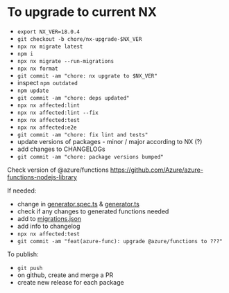 # To upgrade to current NX

- `export NX_VER=18.0.4`
- `git checkout -b chore/nx-upgrade-$NX_VER`
- `npx nx migrate latest`
- `npm i`
- `npx nx migrate --run-migrations`
- `npx nx format`
- `git commit -am "chore: nx upgrate to $NX_VER"`
- inspect `npm outdated`
- `npm update`
- `git commit -am "chore: deps updated"`
- `npx nx affected:lint`
- `npx nx affected:lint --fix`
- `npx nx affected:test`
- `npx nx affected:e2e`
- `git commit -am "chore: fix lint and tests"`
- update versions of packages - minor / major according to NX (?)
- add changes to CHANGELOGs
- `git commit -am "chore: package versions bumped"`

Check version of @azure/functions https://github.com/Azure/azure-functions-nodejs-library

If needed:

- change in [generator.spec.ts](packages/azure-func/src/generators/application/generator.spec.ts) & [generator.ts](packages/azure-func/src/generators/application/generator.ts)
- check if any changes to generated functions needed
- add to [migrations.json](packages/azure-func/migrations.json)
- add info to changelog
- `npx nx affected:test`
- `git commit -am "feat(azure-func): upgrade @azure/functions to ???"`

To publish:

- `git push`
- on github, create and merge a PR
- create new release for each package
